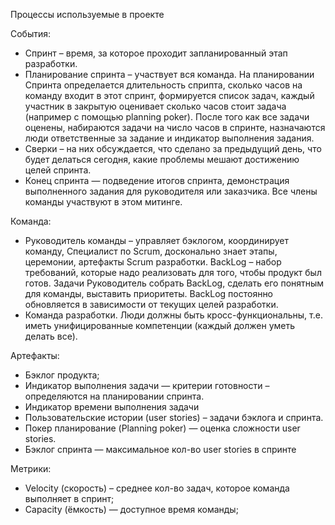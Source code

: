 Процессы используемые в проекте

События:
 * Спринт – время, за которое проходит запланированный этап разработки.
 * Планирование спринта – участвует вся команда. На планировании Спринта определается длительность сприпта, сколько часов на команду входит в этот спринт,
формируется список задач, каждый участник в закрытую оценивает сколько часов стоит задача (например с помощью planning poker). После того как все задачи оценены, 
набираются задачи на число часов в спринте, назначаются люди ответственные за задание и индикатор выполнения задания.
 * Сверки – на них обсуждается, что сделано за предыдущий день, что будет делаться сегодня, какие проблемы мешают достижению целей спринта.
 * Конец спринта — подведение итогов спринта, демонстрация выполненного задания для руководителя или заказчика. Все члены команды участвуют в этом митинге.

Команда:

 * Руководитель команды – управляет бэклогом, координирует команду, Специалист по Scrum, досконально знает этапы, церемонии, артефакты Scrum разработки. BackLog – набор требований, которые надо реализовать для того, чтобы продукт был готов. 
Задачи Руководитель собрать BackLog, сделать его понятным для команды, выставить приоритеты. BackLog постоянно обновляется в зависимости от текущих целей разработки.
 * Команда разработки. Люди должны быть кросс-функциональны, т.е. иметь унифицированные компетенции (каждый должен уметь делать все).

Артефакты:

 * Бэклог продукта;
 * Индикатор выполнения задачи — критерии готовности – определяются на планировании спринта.
 * Индикатор времени выполнения задачи
 * Пользовательские истории (user stories) – задачи бэклога и спринта.
 * Покер планирование (Planning poker) — оценка сложности user stories.
 * Бэклог спринта — максимальное кол-во user stories в спринте

Метрики:

 * Velocity (скорость) – среднее кол-во задач, которое команда выполняет в спринт;
 * Capacity (ёмкость) — доступное время команды;
